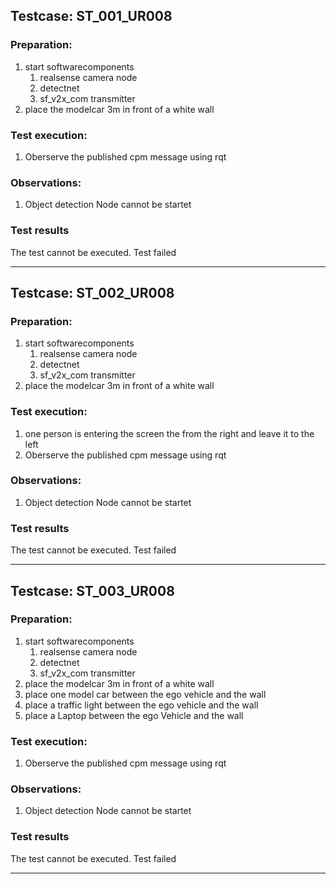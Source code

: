 ## Testcase: ST_001_UR008

### Preparation:
1. start softwarecomponents
    1. realsense camera node
    2. detectnet
    3. sf_v2x_com transmitter
2. place the modelcar 3m in front of a white wall 

### Test execution:

1. Oberserve the published cpm message using rqt

### Observations:
1. Object detection Node cannot be startet

### Test results
The test cannot be executed. Test failed
<hr>

## Testcase: ST_002_UR008

### Preparation:
1. start softwarecomponents
    1. realsense camera node
    2. detectnet
    3. sf_v2x_com transmitter
2. place the modelcar 3m in front of a white wall 

### Test execution:
1. one person is entering the screen the from the right and leave it to the left
2. Oberserve the published cpm message using rqt

### Observations:
1. Object detection Node cannot be startet

### Test results
The test cannot be executed. Test failed
<hr>

## Testcase: ST_003_UR008

### Preparation:
1. start softwarecomponents
    1. realsense camera node
    2. detectnet
    3. sf_v2x_com transmitter
2. place the modelcar 3m in front of a white wall
3. place one model car between the ego vehicle and the wall
4. place a traffic light between the ego vehicle and the wall
5. place a Laptop between the ego Vehicle and the wall

### Test execution:
1. Oberserve the published cpm message using rqt

### Observations:
1. Object detection Node cannot be startet

### Test results
The test cannot be executed. Test failed

<hr>